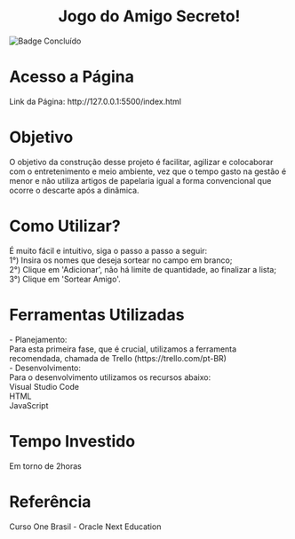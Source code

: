 <h1 align="center"> Jogo do Amigo Secreto! </h1>

![Badge Concluído](http://img.shields.io/static/v1?label=STATUS&message=CONCLUIDO&color=GREEN&style=for-the-badge)

<h1 align="left"> Acesso a Página </h1>
Link da Página: http://127.0.0.1:5500/index.html
<br/>
<h1 align="left"> Objetivo </h1>
O objetivo da construção desse projeto é facilitar, agilizar e colocaborar com o entretenimento e meio ambiente, vez que o tempo gasto na gestão é menor e não utiliza artigos de papelaria igual a forma convencional que ocorre o descarte após a dinâmica.
<br/>
<h1 align="left"> Como Utilizar? </h1>
É muito fácil e intuitivo, siga o passo a passo a seguir: <br/>
1°) Insira os nomes que deseja sortear no campo em branco;<br/>
2°) Clique em 'Adicionar', não há limite de quantidade, ao finalizar a lista;<br/>
3°) Clique em 'Sortear Amigo'.<br/>
<h1 align="left"> Ferramentas Utilizadas </h1>
- Planejamento:<br/>
Para esta primeira fase, que é crucial, utilizamos a ferramenta recomendada, chamada de Trello (https://trello.com/pt-BR) <br/>
- Desenvolvimento:<br/>
Para o desenvolvimento utilizamos os recursos abaixo:<br/>
Visual Studio Code <br/>
HTML<br/>
JavaScript<br/>
<h1 align="left"> Tempo Investido </h1>
Em torno de 2horas
<br/>
<h1 align="left"> Referência </h1>
Curso One Brasil - Oracle Next Education 

